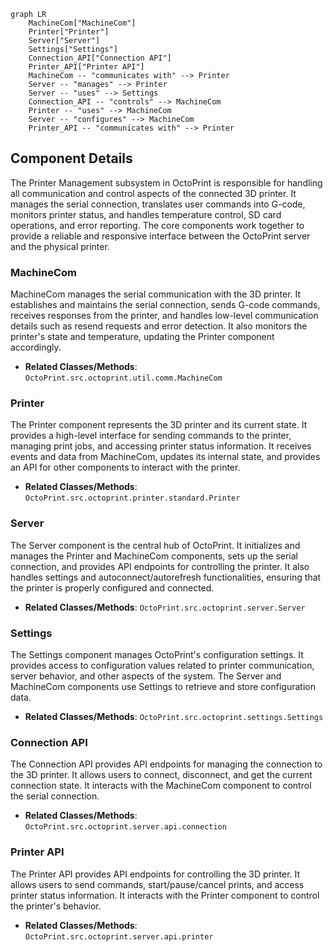 ```mermaid
graph LR
    MachineCom["MachineCom"]
    Printer["Printer"]
    Server["Server"]
    Settings["Settings"]
    Connection_API["Connection API"]
    Printer_API["Printer API"]
    MachineCom -- "communicates with" --> Printer
    Server -- "manages" --> Printer
    Server -- "uses" --> Settings
    Connection_API -- "controls" --> MachineCom
    Printer -- "uses" --> MachineCom
    Server -- "configures" --> MachineCom
    Printer_API -- "communicates with" --> Printer
```

## Component Details

The Printer Management subsystem in OctoPrint is responsible for handling all communication and control aspects of the connected 3D printer. It manages the serial connection, translates user commands into G-code, monitors printer status, and handles temperature control, SD card operations, and error reporting. The core components work together to provide a reliable and responsive interface between the OctoPrint server and the physical printer.

### MachineCom
MachineCom manages the serial communication with the 3D printer. It establishes and maintains the serial connection, sends G-code commands, receives responses from the printer, and handles low-level communication details such as resend requests and error detection. It also monitors the printer's state and temperature, updating the Printer component accordingly.
- **Related Classes/Methods**: `OctoPrint.src.octoprint.util.comm.MachineCom`

### Printer
The Printer component represents the 3D printer and its current state. It provides a high-level interface for sending commands to the printer, managing print jobs, and accessing printer status information. It receives events and data from MachineCom, updates its internal state, and provides an API for other components to interact with the printer.
- **Related Classes/Methods**: `OctoPrint.src.octoprint.printer.standard.Printer`

### Server
The Server component is the central hub of OctoPrint. It initializes and manages the Printer and MachineCom components, sets up the serial connection, and provides API endpoints for controlling the printer. It also handles settings and autoconnect/autorefresh functionalities, ensuring that the printer is properly configured and connected.
- **Related Classes/Methods**: `OctoPrint.src.octoprint.server.Server`

### Settings
The Settings component manages OctoPrint's configuration settings. It provides access to configuration values related to printer communication, server behavior, and other aspects of the system. The Server and MachineCom components use Settings to retrieve and store configuration data.
- **Related Classes/Methods**: `OctoPrint.src.octoprint.settings.Settings`

### Connection API
The Connection API provides API endpoints for managing the connection to the 3D printer. It allows users to connect, disconnect, and get the current connection state. It interacts with the MachineCom component to control the serial connection.
- **Related Classes/Methods**: `OctoPrint.src.octoprint.server.api.connection`

### Printer API
The Printer API provides API endpoints for controlling the 3D printer. It allows users to send commands, start/pause/cancel prints, and access printer status information. It interacts with the Printer component to control the printer's behavior.
- **Related Classes/Methods**: `OctoPrint.src.octoprint.server.api.printer`
